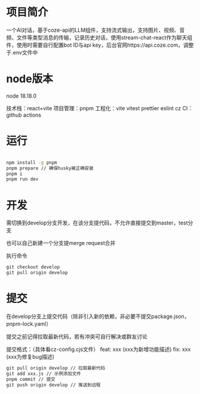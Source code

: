 # 项目简介
 一个AI对话，基于coze-api的LLM组件，支持流式输出，支持图片、视频、音频、文件等类型消息的传输，记录历史对话，使用stream-chat-react作为聊天组件，使用时需要自行配置bot ID与api key，后台官网https://api.coze.com，调整于.env文件中
 
# node版本
node 18.18.0

技术栈：react+vite
项目管理：pnpm
工程化：vite vitest prettier eslint cz
CI：github actions

# 运行
``` cmd

npm install -g pnpm
pnpm prepare // 确保husky被正确安装
pnpm i
pnpm run dev
```
# 开发
需切换到develop分支开发，在该分支提代码，不允许直接提交到master，test分支

也可以自己新建一个分支提merge request合并

执行命令

``` cmd
git checkout develop
git pull origin develop
```
# 提交
在develop分支上提交代码（除非引入新的依赖，非必要不提交package.json，pnpm-lock.yaml）

提交之前记得拉取最新代码，若有冲突可自行解决或群友讨论

提交格式：（具体看cz-config.cjs文件）
feat: xxx (xxx为新增功能描述)
fix: xxx (xxx为修复bug描述)

``` cmd
git pull origin develop // 拉取最新代码
git add xxx.js // 示例添加文件
pnpm commit // 提交
git push origin develop // 推送到远程
```